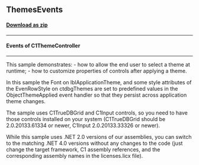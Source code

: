 ## ThemesEvents
#### [Download as zip](https://minhaskamal.github.io/DownGit/#/home?url=https://github.com/GrapeCity/ComponentOne-WinForms-Samples/tree/master/NetFramework\Themes\VB\ThemesEvents)
____
#### Events of C1ThemeController
____
This sample demonstrates: - how to allow the end user to select a theme at runtime; - how to customize properties of controls after applying a theme. 

In this sample the Font on lblApplicationTheme, and some style attributes of the EvenRowStyle on ctdbgThemes are set to predefined values in the ObjectThemeApplied event handler so that they persist across application theme changes. 

The sample uses C1TrueDBGrid and C1Input controls, so you need to have those controls installed on your system (C1TrueDBGrid should be 2.0.20133.61334 or newer, C1Input 2.0.20133.33326 or newer). 

While this sample uses .NET 2.0 versions of our assemblies, you can switch to the matching .NET 4.0 versions without any changes to the code (just change the target framework, C1 assembly references, and the corresponding assembly names in the licenses.licx file). 